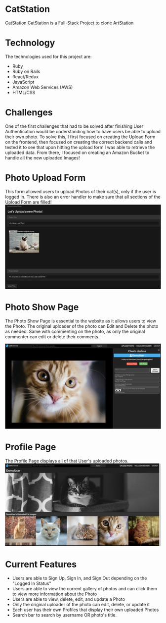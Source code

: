 # CatStation

[CatStation](https://catstation-app.herokuapp.com/)
CatStation is a Full-Stack Project to clone [ArtStation](https://www.artstation.com)

# Technology

The technologies used for this project are: 
  - Ruby
  - Ruby on Rails
  - React/Redux
  - JavaScript
  - Amazon Web Services (AWS)
  - HTML/CSS
  
# Challenges
  
One of the first challenges that had to be solved after finishing User Authentication would be understanding how to have users be able to upload their own photo. To solve this, I first focused on creating the Upload Form on the frontend, then focused on creating the correct backend calls and tested it to see that upon hitting the upload form I was able to retrieve the uploaded data. From there, I focused on creating an Amazon Bucket to handle all the new uploaded Images!

# Photo Upload Form

This form allowed users to upload Photos of their cat(s), only if the user is logged in. There is also an error handler to make sure that all sections of the Upload Form are filled! 
![alt-text](https://github.com/KemoPaw/CatStation/blob/main/app/assets/images/CatStation-Upload-Form.png)

# Photo Show Page

The Photo Show Page is essential to the website as it allows users to view the Photo. The original uploader of the photo can Edit and Delete the photo as needed. Same with commenting on the photo, as only the original commenter can edit or delete their comments.

![alt-text](https://github.com/KemoPaw/CatStation/blob/main/app/assets/images/CatStation-Photo-Show-2.png)

# Profile Page

The Profile Page displays all of that User's uploaded photos. 
![alt-text](https://github.com/KemoPaw/CatStation/blob/main/app/assets/images/CatStation-User-Profile.png)



# Current Features

- Users are able to Sign Up, Sign In, and Sign Out depending on the "Logged In Status"
- Users are able to view the current gallery of photos and can click them to view more information about the Photo
- Users are able to view, delete, edit, and update a Photo
- Only the original uploader of the photo can edit, delete, or update it
- Each user has their own Profiles that display their own uploaded Photos
- Search bar to search by username OR photo's title. 


